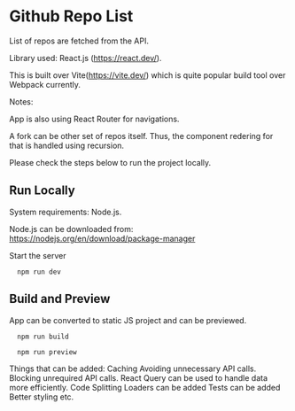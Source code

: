 # Github Repo List

List of repos are fetched from the API.

Library used: React.js (https://react.dev/).

This is built over Vite(https://vite.dev/) which is quite popular build tool over Webpack currently.


Notes:

App is also using React Router for navigations.

A fork can be other set of repos itself. Thus, the component redering for that is handled using recursion.

Please check the steps below to run the project locally.

## Run Locally

System requirements: Node.js. 

Node.js can be downloaded from: https://nodejs.org/en/download/package-manager

Start the server

```
  npm run dev
```

## Build and Preview

App can be converted to static JS project and can be previewed.

```
  npm run build

  npm run preview
```
Things that can be added:
Caching
Avoiding unnecessary API calls.
Blocking unrequired API calls.
React Query can be used to handle data more efficiently.
Code Splitting
Loaders can be added
Tests can be added
Better styling
etc.
